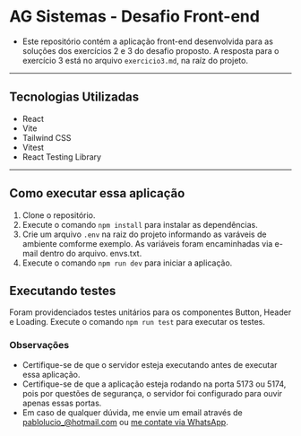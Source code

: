# AG Sistemas - Desafio Front-end

- Este repositório contém a aplicação front-end desenvolvida para as soluções dos exercícios 2 e 3 do desafio proposto. A resposta para o exercício 3 está no arquivo `exercicio3.md`, na raíz do projeto.
  
---

## Tecnologias Utilizadas

- React
- Vite
- Tailwind CSS
- Vitest
- React Testing Library

---

## Como executar essa aplicação

1. Clone o repositório.
2. Execute o comando `npm install` para instalar as dependências.
3. Crie um arquivo `.env` na raiz do projeto informando as varáveis de ambiente comforme exemplo. As variáveis foram encaminhadas via e-mail dentro do arquivo. envs.txt.
4. Execute o comando `npm run dev` para iniciar a aplicação.


## Executando testes

Foram providenciados testes unitários para os componentes Button, Header e Loading. Execute o comando `npm run test` para executar os testes.


### Observações

- Certifique-se de que o servidor esteja executando antes de executar essa aplicação.
- Certifique-se de que a aplicação esteja rodando na porta 5173 ou 5174, pois por questões de segurança, o servidor foi configurado para ouvir apenas essas portas.
- Em caso de qualquer dúvida, me envie um email através de pablolucio_@hotmail.com ou [me contate via WhatsApp](https://api.whatsapp.com/send?phone=5531985187963&text=Hello).